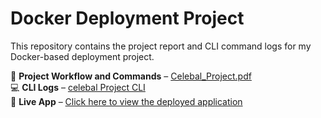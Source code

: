 # Docker Deployment Project

This repository contains the project report and CLI command logs for my Docker-based deployment project.

📄 **Project Workflow and Commands** – [Celebal_Project.pdf](./Celebal_Project.pdf)  
💻 **CLI Logs** – [celebal Project CLI](./celebal%20Project%20CLI)  
🚀 **Live App** – [Click here to view the deployed application](http://172.183.242.237/)
